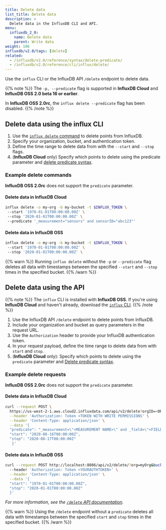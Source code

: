 ```yaml
---
title: Delete data
list_title: Delete data
description: >
  Delete data in the InfluxDB CLI and API.
menu:
  influxdb_2_0:
    name: Delete data
    parent: Write data
weight: 106
influxdb/v2.0/tags: [delete]
related:
  - /influxdb/v2.0/reference/syntax/delete-predicate/
  - /influxdb/v2.0/reference/cli/influx/delete/
---
```

<!--
## Delete data in the InfluxDB UI

Delete data from buckets you've created. You cannot delete data from system buckets.

### Delete data from buckets

1. Click **Load Data** in the navigation bar.

    {{< nav-icon "load data" >}}

2. Select **Buckets**.
3. Next to the bucket with data you want to delete, click **Delete Data by Filter**.
4. In the **Delete Data** window that appears:
  - Select a **Target Bucket** to delete data from.
  - Enter a **Time Range** to delete data from.
  - Click **+ Add Filter** to filter by tag key and value pair.
  - Select **I understand that this cannot be undone**.
5. Click **Confirm Delete** to delete the selected data.

### Delete data from the Data Explorer

1. Click the **Data Explorer** icon in the sidebar.

    {{< nav-icon "data-explorer" >}}

2. Click **Delete Data** in the top navigation bar.
3. In the **Delete Data** window that appears:
  - Select a **Target Bucket** to delete data from.
  - Enter a **Time Range** to delete data from.
  - Click **+ Add Filter** to filter by tag key-value pairs.
  - Select **I understand that this cannot be undone**.
4. Click **Confirm Delete** to delete the selected data.
!-->

Use the `influx` CLI or the InfluxDB API `/delete` endpoint to delete data.

{{% note %}}
The `-p, --predicate` flag is supported in **InfluxDB Cloud** and **InfluxDB OSS 2.0 beta 16 or earlier**.

In **InfluxDB OSS 2.0rc**, the `influx delete --predicate` flag has been disabled.
{{% /note %}}

## Delete data using the influx CLI

1. Use the [`influx delete` command](/influxdb/v2.0/reference/cli/influx/delete/) to delete points from InfluxDB.
2. Specify your organization, bucket, and authentication token.
3. Define the time range to delete data from with the `--start` and `--stop` flags.
4. (**InfluxDB Cloud** only) Specify which points to delete using the predicate parameter and [delete predicate syntax](/influxdb/v2.0/reference/syntax/delete-predicate/).

### Example delete commands

**InfluxDB OSS 2.0rc** does not support the `predicate` parameter.

#### Delete data in InfluxDB Cloud

```sh
influx delete -o my-org -b my-bucket -t $INFLUX_TOKEN \
 --start '1970-01-01T00:00:00.00Z' \
 --stop '2020-01-01T00:00:00.00Z' \
 --predicate '_measurement="sensors" and sensorID="abc123"'
```

#### Delete data in InfluxDB OSS

```sh
influx delete -o my-org -b my-bucket -t $INFLUX_TOKEN \
 --start '1970-01-01T00:00:00.00Z' \
 --stop '2020-01-01T00:00:00.00Z' \
```

{{% warn %}}
Running `influx delete` without the `-p` or `--predicate` flag deletes all data with
timestamps between the specified `--start` and `--stop` times in the specified bucket.
{{% /warn %}}

## Delete data using the API

{{% note %}}
The `influx` CLI is installed with **InfluxDB OSS**. If you're using **InfluxDB Cloud** and haven't already, download the [`influx` CLI](/influxdb/v2.0/get-started/).
{{% /note %}}

1. Use the InfluxDB API `/delete` endpoint to delete points from InfluxDB.
2. Include your organization and bucket as query parameters in the request URL.
3. Use the `Authorization` header to provide your InfluxDB authentication token.
4. In your request payload, define the time range to delete data from with `start` and `stop`.
5. (**InfluxDB Cloud** only): Specify which points to delete using the `predicate` parameter and [Delete predicate syntax](/influxdb/v2.0/reference/syntax/delete-predicate/).

### Example delete requests

**InfluxDB OSS 2.0rc** does not support the `predicate` parameter.

#### Delete data in InfluxDB Cloud

```sh
curl --request POST \
  https://us-west-2-1.aws.cloud2.influxdata.com/api/v2/delete?orgID=<ORGID> \
  --header 'Authorization: Token <TOKEN WITH WRITE PERMISSIONS' \
  --header 'Content-Type: application/json' \
  --data '{
  "predicate": "_measurement=\"<MEASUREMENT NAME>\" and _field=\"<FIELD>\"",
  "start": "2020-08-16T08:00:00Z",
  "stop": "2020-08-17T08:00:00Z"
   }'
```

#### Delete data in InfluxDB OSS

```sh
curl --request POST http://localhost:8086/api/v2/delete/?org=myOrg&bucket=myBucket \
  --header 'Authorization: Token <YOURAUTHTOKEN>' \
  --header 'Content-Type: application/json' \
  --data '{
  "start": "1970-01-01T00:00:00.00Z",
  "stop": "2020-01-01T00:00:00.00Z"
  }'
```
   _For more information, see the [`/delete` API documentation](/influxdb/v2.0/api/#/paths/~1delete/post)._

{{% warn %}}
Using the `/delete` endpoint without a `predicate` deletes all data with
timestamps between the specified `start` and `stop` times in the specified bucket.
{{% /warn %}}
